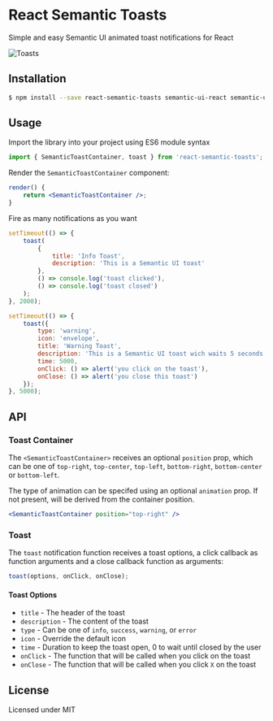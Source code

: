 # React Semantic Toasts

Simple and easy Semantic UI animated toast notifications for React

![Toasts](/img/toasts.png?raw=true 'Toasts')

## Installation

```bash
$ npm install --save react-semantic-toasts semantic-ui-react semantic-ui-css
```

## Usage

Import the library into your project using ES6 module syntax

```javascript
import { SemanticToastContainer, toast } from 'react-semantic-toasts';
```

Render the `SemanticToastContainer` component:

```jsx
render() {
    return <SemanticToastContainer />;
}
```

Fire as many notifications as you want

```javascript
setTimeout(() => {
    toast(
        {
            title: 'Info Toast',
            description: 'This is a Semantic UI toast'
        },
        () => console.log('toast clicked'),
        () => console.log('toast closed')
    );
}, 2000);

setTimeout(() => {
    toast({
        type: 'warning',
        icon: 'envelope',
        title: 'Warning Toast',
        description: 'This is a Semantic UI toast wich waits 5 seconds before closing',
        time: 5000,
        onClick: () => alert('you click on the toast'),
        onClose: () => alert('you close this toast')
    });
}, 5000);
```

## API

### Toast Container

The `<SemanticToastContainer>` receives an optional `position` prop, which can be one of `top-right`, `top-center`, `top-left`, `bottom-right`, `bottom-center` or `bottom-left`.

The type of animation can be specifed using an optional `animation` prop. If not present, will be derived from the container position.

```jsx
<SemanticToastContainer position="top-right" />
```

### Toast

The `toast` notification function receives a toast options, a click callback as function arguments and a close callback function as arguments:

```javascript
toast(options, onClick, onClose);
```

#### Toast Options

*   `title` - The header of the toast
*   `description` - The content of the toast
*   `type` - Can be one of `info`, `success`, `warning`, or `error`
*   `icon` - Override the default icon
*   `time` - Duration to keep the toast open, 0 to wait until closed by the user
*   `onClick` - The function that will be called when you click on the toast
*   `onClose` - The function that will be called when you click `X` on the toast

## License

Licensed under MIT
